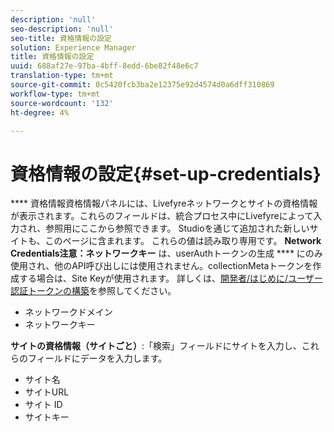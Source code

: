 ```yaml
---
description: 'null'
seo-description: 'null'
seo-title: 資格情報の設定
solution: Experience Manager
title: 資格情報の設定
uuid: 688af27e-97ba-4bff-8edd-6be82f48e6c7
translation-type: tm+mt
source-git-commit: 0c5420fcb3ba2e12375e92d4574d0a6dff310869
workflow-type: tm+mt
source-wordcount: '132'
ht-degree: 4%

---
```



# 資格情報の設定{#set-up-credentials}

**** 資格情報資格情報パネルには、Livefyreネットワークとサイトの資格情報が表示されます。これらのフィールドは、統合プロセス中にLivefyreによって入力され、参照用にここから参照できます。 Studioを通じて追加された新しいサイトも、このページに含まれます。 これらの値は読み取り専用です。
**Network** **Credentials注意：ネットワークキー** は、userAuthトークンの生成 **** にのみ使用され、他のAPI呼び出しには使用されません。collectionMetaトークンを作成する場合は、Site Keyが使用されます。 詳しくは、[開発者/はじめに/ユーザー認証トークンの構築](https://answers.livefyre.com/developers/getting-started/tokens/auth/)を参照してください。

* ネットワークドメイン
* ネットワークキー

**サイトの資格情報（サイトごと）**:「検索」フィールドにサイトを入力し、これらのフィールドにデータを入力します。

* サイト名
* サイトURL
* サイト ID
* サイトキー

